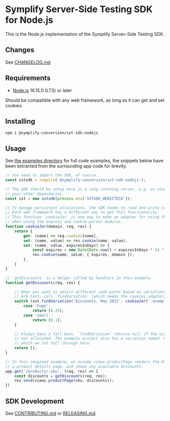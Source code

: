 # Symplify Server-Side Testing SDK for Node.js

This is the Node.js implementation of the Symplify Server-Side Testing SDK.

## Changes

See [CHANGELOG.md](./CHANGELOG.md)

## Requirements

* [Node.js](https://nodejs.org/en/) 16.15.0 (LTS) or later

Should be compatible with any web framework, as long as it can get and set
cookies.

## Installing

```shell
npm i @symplify-conversion/sst-sdk-nodejs
```

## Usage

See [the examples directory](./examples/) for full code examples, the snippets
below have been extracted from the surrounding app code for brevity.

```js
// You need to import the SDK, of course.
const sstsdk = require('@symplify-conversion/sst-sdk-nodejs');

// The SDK should be setup once in a long runnning server, e.g. on startup with
// your other dependecies.
const sst = new sstsdk(process.env['SSTSDK_WEBSITEID']);

// To manage persistent allocations, the SDK needs to read and write cookies.
// Each web framework has a different way to get this functionality.
// This function `cookieJar` is one way to make an adapter for using the SDK
// when using the express and cookie-parser modules.
function cookieJar(domain, req, res) {
    return {
        get: (name) => req.cookies[name],
        set: (name, value) => res.cookie(name, value),
        set: (name, value, expiresInDays) => {
            const expires = new Date(Date.now() + expiresInDays * 24 * 3600 * 1000);
            res.cookie(name, value, { expires, domain });
        },
    }
}

// `getDiscounts` is a helper called by handlers in this example
function getDiscounts(req, res) {

    // When you want to select different code paths based on variations in an
    // A/B test, call `findVariation` (which needs the cookies adapter).
    switch (sst.findVariation('Discounts, May 2022', cookieJar('.example.com', req, res))) {
        case 'huge':
            return [0.25];
        case 'small':
            return [0.1];
    }

    // Always have a fall back. `findVariation` returns null if the visitor was
    // not allocated. The example project also has a variation named 'Original'
    // which we let fall through here.
    return [];
}

// In this imagined example, we assume views.productPage renders the HTML for
// a product details page, and shows any available discounts.
app.get('/products/:sku', (req, res) => {
    const discounts = getDiscounts(req, res);
    res.send(views.productPage(sku, discounts));
})
```

## SDK Development

See [CONTRIBUTING.md](./CONTRIBUTING.md) or [RELEASING.md](./RELEASING.md).
